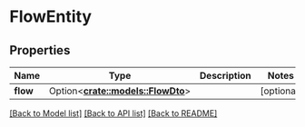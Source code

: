 # FlowEntity

## Properties

Name | Type | Description | Notes
------------ | ------------- | ------------- | -------------
**flow** | Option<[**crate::models::FlowDto**](FlowDTO.md)> |  | [optional]

[[Back to Model list]](../README.md#documentation-for-models) [[Back to API list]](../README.md#documentation-for-api-endpoints) [[Back to README]](../README.md)


